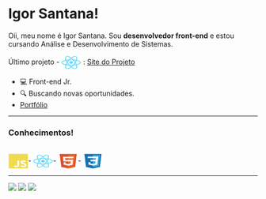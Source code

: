# Igor Santana!

Oii, meu nome é Igor Santana. Sou **desenvolvedor front-end** e estou cursando Análise e Desenvolvimento de Sistemas.

Último projeto - <img align="center" alt="Igor-React" height="30" width="40" src="https://raw.githubusercontent.com/devicons/devicon/master/icons/react/react-original.svg"> : <a href="https://igor-v-santana.github.io/SeriesApp-React/#/">Site do Projeto</a>

 - 💻 Front-end Jr.
 - 🔍 Buscando novas oportunidades.
 - <a href="https://igor-v-santana.github.io/Portfolio/">Portfólio</a>


<hr>

### Conhecimentos!
<div style="display: inline_block"><br>
  	<img align="center" alt="Igor-Js" height="30" width="40" src="https://raw.githubusercontent.com/devicons/devicon/master/icons/javascript/javascript-plain.svg">-
	<img align="center" alt="Igor-React" height="30" width="40" src="https://raw.githubusercontent.com/devicons/devicon/master/icons/react/react-original.svg">-
	<img align="center" alt="Igor-HTML" height="30" width="40" src="https://raw.githubusercontent.com/devicons/devicon/master/icons/html5/html5-original.svg">-
  	<img align="center" alt="Igor-CSS" height="30" width="40" src="https://raw.githubusercontent.com/devicons/devicon/master/icons/css3/css3-original.svg">
<div> 
<hr>
	<a href="https://www.linkedin.com/in/igor-santanaa/" target="_blank"><img src="https://img.shields.io/badge/-LinkedIn-%230077B5?style=for-the-badge&logo=linkedin&logoColor=white" target="_blank"></a> 
 	<a href = "mailto:igor.santanahkd@gmail.com"><img src="https://img.shields.io/badge/-Gmail-%23333?style=for-the-badge&logo=gmail&logoColor=white" target="_blank"></a>
 	<a href="https://instagram.com/igorhkd" target="_blank"><img src="https://img.shields.io/badge/-Instagram-%23E4405F?style=for-the-badge&logo=instagram&logoColor=white" target="_blank"></a>

